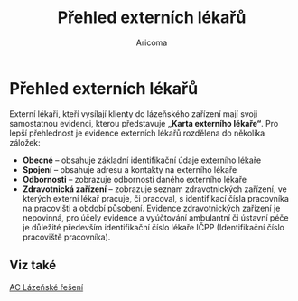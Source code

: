 ﻿---
    title: "Přehled externích lékařů"
    author: Aricoma
    ms.date: 04/30/2018
    ms.topic: article
    ms.prod: dynamics-nav-2017
    ms.contentlocale: cs-cz
    ms.lasthandoff: 04/30/2018
---

# Přehled externích lékařů

Externí lékaři, kteří vysílají klienty do lázeňského zařízení mají svoji samostatnou evidenci, kterou představuje **„Karta externího lékaře“**. 
Pro lepší přehlednost je evidence externích lékařů rozdělena do několika záložek:
-	**Obecné** – obsahuje základní identifikační údaje externího lékaře
-	**Spojení** – obsahuje adresu a kontakty na externího lékaře
-	**Odbornosti** – zobrazuje odbornosti daného externího lékaře
-	**Zdravotnická zařízení** – zobrazuje seznam zdravotnických zařízení, ve kterých externí lékař pracuje, či pracoval, s identifikací čísla pracovníka na pracovišti a období působení. Evidence zdravotnických zařízení je nepovinná, pro účely evidence a vyúčtování ambulantní či ústavní péče je důležité především identifikační číslo lékaře IČPP (Identifikační číslo pracoviště pracovníka). 



## <a name="see-also"></a>Viz také
[AC Lázeňské řešení](ac-spa-solution.md)